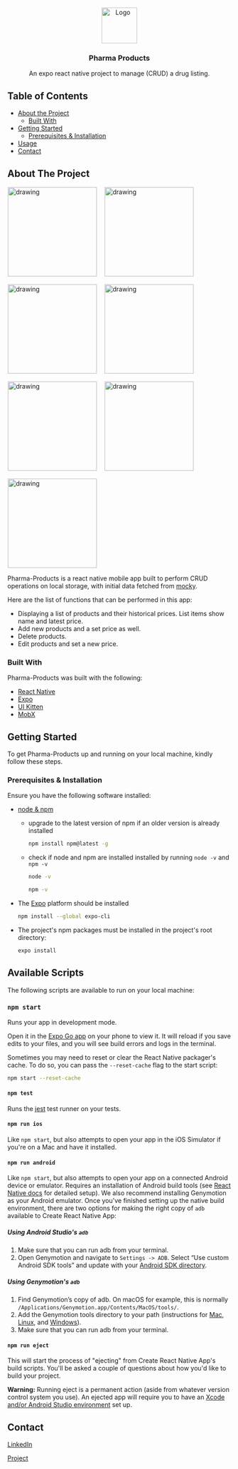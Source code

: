 <!-- PROJECT LOGO -->
<br />
<p align="center">
  <a href="https://github.com/wakek/pharma-products">
    <img src="https://i.imgur.com/lUy49cx.png" alt="Logo" width="80" height="80">
  </a>

  <h3 align="center">Pharma Products</h3>

  <p align="center">
    An expo react native project to manage (CRUD) a drug listing.
  </p>
</p>



<!-- TABLE OF CONTENTS -->
## Table of Contents

* [About the Project](#about-the-project)
  * [Built With](#built-with)
* [Getting Started](#getting-started)
  * [Prerequisites & Installation](#prerequisites-&-installation)
* [Usage](#usage)
* [Contact](#contact)



<!-- ABOUT THE PROJECT -->
## About The Project

<!-- div with flex wrap for images -->
<div style="display: flex; flex-wrap: wrap; gap: 1rem;">
  <img src="https://i.imgur.com/grWK2vL.png" alt="drawing" width="200" style="border: 1px solid rgba(0,0,0,0.05)"/>
  <img src="https://i.imgur.com/fVJfkN6.png" alt="drawing" width="200" style="border: 1px solid rgba(0,0,0,0.05)"/>
  <img src="https://i.imgur.com/dLSKrOi.png" alt="drawing" width="200" style="border: 1px solid rgba(0,0,0,0.05)"/>
  <img src="https://i.imgur.com/EDe8Uvc.png" alt="drawing" width="200" style="border: 1px solid rgba(0,0,0,0.05)"/>
  <img src="https://i.imgur.com/IKgFkOI.png" alt="drawing" width="200" style="border: 1px solid rgba(0,0,0,0.05)"/>
  <img src="https://i.imgur.com/2pFxjhR.png" alt="drawing" width="200" style="border: 1px solid rgba(0,0,0,0.05)"/>
  <img src="https://i.imgur.com/8KJ6y3O.png" alt="drawing" width="200" style="border: 1px solid rgba(0,0,0,0.05)"/>
</div>

Pharma-Products is a react native mobile app built to perform CRUD operations on local storage, with initial data fetched from [mocky](http://www.mocky.io/v2/5c3e15e63500006e003e9795).

Here are the list of functions that can be performed in this app:

* Displaying a list of products and their historical prices. List items show name and latest price.
* Add new products and a set price as well.
* Delete products.
* Edit products and set a new price.

### Built With

Pharma-Products was built with the following:

* [React Native](https://reactnative.dev/)
* [Expo](https://docs.expo.dev/)
* [UI Kitten](https://akveo.github.io/react-native-ui-kitten/)
* [MobX](https://mobx.js.org/README.html)

<!-- GETTING STARTED -->
## Getting Started

To get Pharma-Products up and running on your local machine, kindly follow these steps.

### Prerequisites & Installation

Ensure you have the following software installed:

* [node & npm](https://nodejs.org/en/download/)
  * upgrade to the latest version of npm if an older version is already installed

    ```sh
    npm install npm@latest -g
    ```

  * check if node and npm are installed installed by running `node -v` and `npm -v`

    ```sh
    node -v
    ```

    ```sh
    npm -v
    ```

* The [Expo](https://docs.expo.dev/get-started/installation/) platform should be installed

    ```sh
    npm install --global expo-cli
    ```

* The project's npm packages must be installed in the project's root directory:
  
    ```sh
    expo install
    ```


## Available Scripts

The following scripts are available to run on your local machine:

### `npm start`

Runs your app in development mode.

Open it in the [Expo Go app](https://expo.io) on your phone to view it. It will reload if you save edits to your files, and you will see build errors and logs in the terminal.

Sometimes you may need to reset or clear the React Native packager's cache. To do so, you can pass the `--reset-cache` flag to the start script:

```sh
npm start --reset-cache
```

#### `npm test`

Runs the [jest](https://github.com/facebook/jest) test runner on your tests.

#### `npm run ios`

Like `npm start`, but also attempts to open your app in the iOS Simulator if you're on a Mac and have it installed.

#### `npm run android`

Like `npm start`, but also attempts to open your app on a connected Android device or emulator. Requires an installation of Android build tools (see [React Native docs](https://facebook.github.io/react-native/docs/getting-started.html) for detailed setup). We also recommend installing Genymotion as your Android emulator. Once you've finished setting up the native build environment, there are two options for making the right copy of `adb` available to Create React Native App:

##### Using Android Studio's `adb`

1. Make sure that you can run adb from your terminal.
2. Open Genymotion and navigate to `Settings -> ADB`. Select “Use custom Android SDK tools” and update with your [Android SDK directory](https://stackoverflow.com/questions/25176594/android-sdk-location).

##### Using Genymotion's `adb`

1. Find Genymotion’s copy of adb. On macOS for example, this is normally `/Applications/Genymotion.app/Contents/MacOS/tools/`.
2. Add the Genymotion tools directory to your path (instructions for [Mac](http://osxdaily.com/2014/08/14/add-new-path-to-path-command-line/), [Linux](http://www.computerhope.com/issues/ch001647.htm), and [Windows](https://www.howtogeek.com/118594/how-to-edit-your-system-path-for-easy-command-line-access/)).
3. Make sure that you can run adb from your terminal.

#### `npm run eject`

This will start the process of "ejecting" from Create React Native App's build scripts. You'll be asked a couple of questions about how you'd like to build your project.

**Warning:** Running eject is a permanent action (aside from whatever version control system you use). An ejected app will require you to have an [Xcode and/or Android Studio environment](https://facebook.github.io/react-native/docs/getting-started.html) set up.

<!-- CONTACT -->
## Contact

<!-- linkedin icon for git readme.md -->


[LinkedIn](https://www.linkedin.com/in/william-a-k-e-k-003b3612a/)

[Project](https://github.com/wakek/pharma-products)
